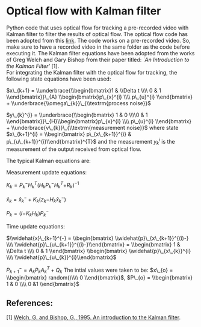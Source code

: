 # Optical flow with Kalman filter
Python code that uses optical flow for tracking a pre-recorded video with Kalman filter to filter the results of optical flow. The optical flow code has been adopted from this [link](https://www.geeksforgeeks.org/opencv-the-gunnar-farneback-optical-flow/).
The code works on a pre-recorded video. So, make sure to have a recorded video in the same folder as the code before executing it.
The Kalman filter equations have been adopted from the works of Greg Welch and Gary Bishop from their paper titled: <em>`An Introduction to the Kalman Filter'</em> [1].  
For integrating the Kalman filter with the optical flow for tracking, the following state equations have been used:

$x\_{k+1} =  \\underbrace{\\begin{bmatrix}1 & \\Delta t  \\\\ 0  & 1 \\end{bmatrix}}\_{A}   \\begin{bmatrix}p\_{x}^{i}  \\\\ p\_{u}^{i}  \\end{bmatrix} + \\underbrace{\\omega\_{k}}\_{\\textrm{process noise}}$


$y\_{k}^{i} = \\underbrace{\\begin{bmatrix} 1  & 0 \\\\0 & 1 \\end{bmatrix}}\_{H}\\begin{bmatrix}p\_{x}^{i}  \\\\ p\_{u}^{i}  \\end{bmatrix} + \\underbrace{v\_{k}}\_{\\textrm{measurement noise}}$
where state
$x\_{k+1}^{i} = \\begin{bmatrix} p\_{x\_{k+1}}^{i}  & p\_{u\_{k+1}}^{i}\\end{bmatrix}^{T}$ and the measurement *y*<sub>*k*</sub><sup>*i*</sup>
is the measurement of the output received from optical flow.

The typical Kalman equations are:

Measurement update equations:

*K*<sub>*k*</sub> = *P*<sub>*k*</sub><sup>−</sup>*H*<sub>*k*</sub><sup>*T*</sup>(*H*<sub>*k*</sub>*P*<sub>*k*</sub><sup>−</sup>*H*<sub>*k*</sub><sup>*T*</sup>+*R*<sub>*k*</sub>)<sup>−1</sup>

*x̂*<sub>*k*</sub> = *x̂*<sub>*k*</sub><sup>−</sup> + *K*<sub>*k*</sub>(*z*<sub>*k*</sub>−*H*<sub>*k*</sub>*x̂*<sub>*k*</sub><sup>−</sup>)

*P*<sub>*k*</sub> = (*I*−*K*<sub>*k*</sub>*H*<sub>*k*</sub>)*P*<sub>*k*</sub><sup>−</sup>


Time update equations:

$\\widehat{x}\_{k+1}^{-} =   \\begin{bmatrix} \\widehat{p}\_{x\_{k+1}}^{(i)-}  \\\\ \\widehat{p}\_{u\_{k+1}}^{(i)-}\\end{bmatrix} =  \\begin{bmatrix}
  1 & \\Delta t \\\\ 0 & 1
\\end{bmatrix}  \\begin{bmatrix} \\widehat{p}\_{x\_{k}}^{i}  \\\\ \\widehat{p}\_{u\_{k}}^{i}\\end{bmatrix}$

*P*<sub>*k* + 1</sub><sup>−</sup> = *A*<sub>*k*</sub>*P*<sub>*k*</sub>*A*<sub>*k*</sub><sup>*T*</sup> + *Q*<sub>*k*</sub>
The intial values were taken to be:
$x\_{o} = \\begin{bmatrix} random()\\\\ 0 \\end{bmatrix}$,
$P\_{o} = \\begin{bmatrix}
  1 & 0 \\\\ 0 &1
\\end{bmatrix}$
## References:
[1] [Welch, G. and Bishop, G., 1995. An introduction to the Kalman filter](https://perso.crans.org/club-krobot/doc/kalman.pdf).

